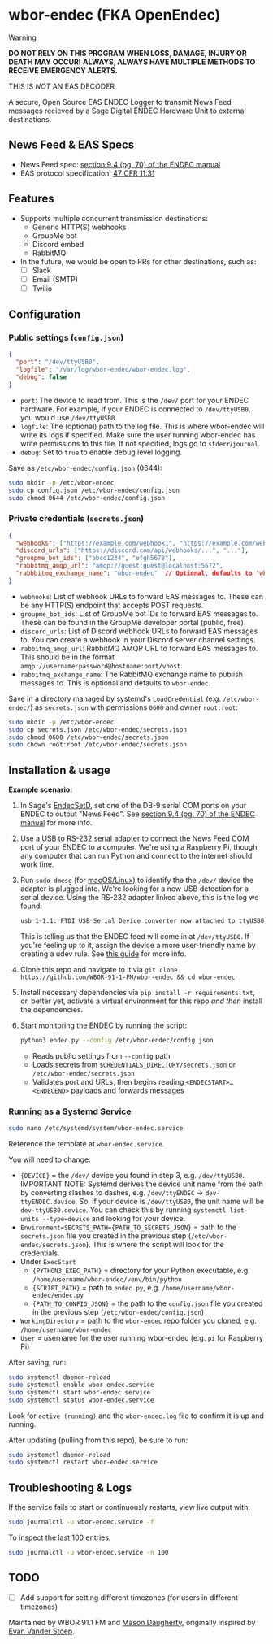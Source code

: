 # wbor-endec (FKA OpenEndec)

> [!WARNING]
> **DO NOT RELY ON THIS PROGRAM WHEN LOSS, DAMAGE, INJURY OR DEATH MAY OCCUR!**
> **ALWAYS, ALWAYS HAVE MULTIPLE METHODS TO RECEIVE EMERGENCY ALERTS.**
>
> THIS IS *NOT* AN EAS DECODER

A secure, Open Source EAS ENDEC Logger to transmit News Feed messages recieved by a Sage Digital ENDEC Hardware Unit to external destinations.

## News Feed & EAS Specs

- News Feed spec: [section 9.4 (pg. 70) of the ENDEC manual](https://www.sagealertingsystems.com/docs/digital_endec_1_0.pdf)
- EAS protocol specification: [47 CFR 11.31](https://www.ecfr.gov/current/title-47/chapter-I/subchapter-A/part-11/subpart-B/section-11.31)

## Features

- Supports multiple concurrent transmission destinations:
  - Generic HTTP(S) webhooks
  - GroupMe bot
  - Discord embed
  - RabbitMQ
- In the future, we would be open to PRs for other destinations, such as:
  - [ ] Slack
  - [ ] Email (SMTP)
  - [ ] Twilio

## Configuration

### Public settings (`config.json`)

```json
{
  "port": "/dev/ttyUSB0",
  "logfile": "/var/log/wbor-endec/wbor-endec.log",
  "debug": false
}
```

- `port`: The device to read from. This is the `/dev/` port for your ENDEC hardware. For example, if your ENDEC is connected to `/dev/ttyUSB0`, you would use `/dev/ttyUSB0`.
- `logfile`: The (optional) path to the log file. This is where wbor-endec will write its logs if specified. Make sure the user running wbor-endec has write permissions to this file. If not specified, logs go to `stderr`/`journal`.
- `debug`: Set to `true` to enable debug level logging.

Save as `/etc/wbor-endec/config.json` (0644):

```sh
sudo mkdir -p /etc/wbor-endec
sudo cp config.json /etc/wbor-endec/config.json
sudo chmod 0644 /etc/wbor-endec/config.json
```

### Private credentials (`secrets.json`)

```json
{
  "webhooks": ["https://example.com/webhook1", "https://example.com/webhook2"],
  "discord_urls": ["https://discord.com/api/webhooks/...", "..."],
  "groupme_bot_ids": ["abcd1234", "efgh5678"],
  "rabbitmq_amqp_url": "amqp://guest:guest@localhost:5672",
  "rabbbitmq_exchange_name": "wbor-endec"  // Optional, defaults to "wbor-endec"
}
```

- `webhooks`: List of webhook URLs to forward EAS messages to. These can be any HTTP(S) endpoint that accepts POST requests.
- `groupme_bot_ids`: List of GroupMe bot IDs to forward EAS messages to. These can be found in the GroupMe developer portal (public, free).
- `discord_urls`: List of Discord webhook URLs to forward EAS messages to. You can create a webhook in your Discord server channel settings.
- `rabbitmq_amqp_url`: RabbitMQ AMQP URL to forward EAS messages to. This should be in the format `amqp://username:password@hostname:port/vhost`.
- `rabbitmq_exchange_name`: The RabbitMQ exchange name to publish messages to. This is optional and defaults to `wbor-endec`.

Save in a directory managed by systemd's `LoadCredential` (e.g. `/etc/wbor-endec/`) as `secrets.json` with permissions `0600` and owner `root:root`:

```sh
sudo mkdir -p /etc/wbor-endec
sudo cp secrets.json /etc/wbor-endec/secrets.json
sudo chmod 0600 /etc/wbor-endec/secrets.json
sudo chown root:root /etc/wbor-endec/secrets.json
```

## Installation & usage

**Example scenario:**

1. In Sage's [EndecSetD](https://www.sagealertingsystems.com/support-pc.htm), set one of the DB-9 serial COM ports on your ENDEC to output "News Feed". See [section 9.4 (pg. 70) of the ENDEC manual](https://www.sagealertingsystems.com/docs/digital_endec_1_0.pdf) for more info.
2. Use a [USB to RS-232 serial adapter](https://amzn.to/46FljxQ) to connect the News Feed COM port of your ENDEC to a computer. We're using a Raspberry Pi, though any computer that can run Python and connect to the internet should work fine.
3. Run `sudo dmesg`  (for [macOS/Linux](https://man7.org/linux/man-pages/man1/dmesg.1.html)) to identify the the `/dev/` device the adapter is plugged into. We're looking for a new USB detection for a serial device. Using the RS-232 adapter linked above, this is the log we found:

    ```sh
    usb 1-1.1: FTDI USB Serial Device converter now attached to ttyUSB0
    ```

    This is telling us that the ENDEC feed will come in at `/dev/ttyUSB0`. If you're feeling up to it, assign the device a more user-friendly name by creating a udev rule. See [this guide](https://www.rigacci.org/wiki/doku.php/doc/appunti/linux/sa/renaming_usb_devices) for more info.

4. Clone this repo and navigate to it via `git clone https://github.com/WBOR-91-1-FM/wbor-endec && cd wbor-endec`
5. Install necessary dependencies via `pip install -r requirements.txt`, or, better yet, activate a virtual environment for this repo *and then* install the dependencies.
6. Start monitoring the ENDEC by running the script:

    ```sh
    python3 endec.py --config /etc/wbor-endec/config.json
    ```

    - Reads public settings from `--config` path
    - Loads secrets from `$CREDENTIALS_DIRECTORY/secrets.json` or `/etc/wbor-endec/secrets.json`
    - Validates port and URLs, then begins reading `<ENDECSTART>…<ENDECEND>` payloads and forwards messages

### Running as a Systemd Service

```sh
sudo nano /etc/systemd/system/wbor-endec.service
```

Reference the template at `wbor-endec.service`.

You will need to change:

- `{DEVICE}` = the `/dev/` device you found in step 3, e.g. `/dev/ttyUSB0`. IMPORTANT NOTE: Systemd derives the device unit name from the path by converting slashes to dashes, e.g. `/dev/ttyENDEC` → `dev-ttyENDEC.device`. So, if your device is `/dev/ttyUSB0`, the unit name will be `dev-ttyUSB0.device`. You can check this by running `systemctl list-units --type=device` and looking for your device.
- `Environment=SECRETS_PATH={PATH_TO_SECRETS_JSON}` = path to the `secrets.json` file you created in the previous step (`/etc/wbor-endec/secrets.json`). This is where the script will look for the credentials.
- Under `ExecStart`
  - `{PYTHON3_EXEC_PATH}` = directory for your Python executable, e.g. `/home/username/wbor-endec/venv/bin/python`
  - `{SCRIPT_PATH}` = path to `endec.py`, e.g. `/home/username/wbor-endec/endec.py`
  - `{PATH_TO_CONFIG_JSON}` = the path to the `config.json` file you created in the previous step (`/etc/wbor-endec/config.json`)
- `WorkingDirectory` = path to the `wbor-endec` repo folder you cloned, e.g. `/home/username/wbor-endec`
- `User` = username for the user running wbor-endec (e.g. `pi` for Raspberry Pi)

After saving, run:

```sh
sudo systemctl daemon-reload
sudo systemctl enable wbor-endec.service
sudo systemctl start wbor-endec.service
sudo systemctl status wbor-endec.service
```

Look for `active (running)` and the `wbor-endec.log` file to confirm it is up and running.

After updating (pulling from this repo), be sure to run:

```sh
sudo systemctl daemon-reload
sudo systemctl restart wbor-endec.service
```

## Troubleshooting & Logs

If the service fails to start or continuously restarts, view live output with:

```sh
sudo journalctl -u wbor-endec.service -f
```

To inspect the last 100 entries:

```sh
sudo journalctl -u wbor-endec.service -n 100
```

## TODO

- [ ] Add support for setting different timezones (for users in different timezones)

Maintained by WBOR 91.1 FM and [Mason Daugherty](https://github.com/mdrxy), originally inspired by [Evan Vander Stoep](https://github.com/evanvs).
